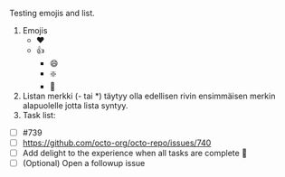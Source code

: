 Testing emojis and list.
1. Emojis
   - :heart:
   - :+1:
       - :smile:
       - :sparkle:
       - :tada:
 2. Listan merkki (- tai *) täytyy olla edellisen rivin ensimmäisen merkin alapuolelle jotta lista syntyy.
 3. Task list:
 - [ ] #739
 - [ ] https://github.com/octo-org/octo-repo/issues/740
 - [ ] Add delight to the experience when all tasks are complete :tada:
 - [ ] \(Optional) Open a followup issue
